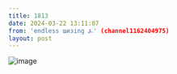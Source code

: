 ```yaml
---
title: 1813
date: 2024-03-22 13:11:07
from: 'endless шизing ⍼' (channel1162404975)
layout: post
---
```


![image](photos/photo_274@22-03-2024_13-11-07.jpg)


